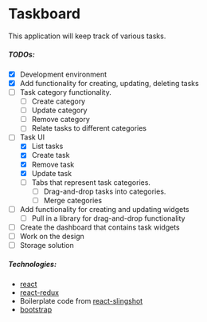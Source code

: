 # Taskboard

This application will keep track of various tasks.

##### TODOs:
* [x] Development environment
* [x] Add functionality for creating, updating, deleting tasks
* [ ] Task category functionality.
	* [ ] Create category
	* [ ] Update category
	* [ ] Remove category
	* [ ] Relate tasks to different categories
* [ ] Task UI
	* [x] List tasks
	* [x] Create task
	* [x] Remove task
	* [x] Update task
	* [ ] Tabs that represent task categories.
		* [ ] Drag-and-drop tasks into categories.
		* [ ] Merge categories
* [ ] Add functionality for creating and updating widgets
  * [ ] Pull in a library for drag-and-drop functionality
* [ ] Create the dashboard that contains task widgets
* [ ] Work on the design
* [ ] Storage solution

##### Technologies:
* [react](https://github.com/facebook/react)
* [react-redux](https://github.com/reactjs/react-redux)
* Boilerplate code from [react-slingshot](https://github.com/coryhouse/react-slingshot)
* [bootstrap](http://getbootstrap.com)
